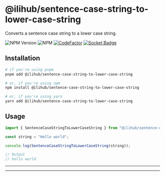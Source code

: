 # @ilihub/sentence-case-string-to-lower-case-string

Converts a sentence case string to a lower case string.

![NPM Version](https://img.shields.io/npm/v/%40ilihub%2Fsentence-case-string-to-lower-case-string?color=33cd56&logo=npm)
![NPM](https://img.shields.io/npm/l/%40ilihub%2Fsentence-case-string-to-lower-case-string)
[![CodeFactor](https://www.codefactor.io/repository/github/ilihub/npm/badge)](https://www.codefactor.io/repository/github/ilihub/npm)
[![Socket Badge](https://socket.dev/api/badge/npm/package/@ilihub/sentence-case-string-to-lower-case-string)](https://socket.dev/npm/package/@ilihub/sentence-case-string-to-lower-case-string)

## Installation

```bash
# if you're using pnpm
pnpm add @ilihub/sentence-case-string-to-lower-case-string

# or, if you're using npm
npm install @ilihub/sentence-case-string-to-lower-case-string

# or, if you're using yarn
yarn add @ilihub/sentence-case-string-to-lower-case-string
```

## Usage

```javascript
import { SentenceCaseStringToLowerCaseString } from "@ilihub/sentence-case-string-to-lower-case-string";

const string = "Hello world";

console.log(SentenceCaseStringToLowerCaseString(string));

// Output
// hello world
```

---

<!-- sponsors_and_backers_section_start -->

<!-- sponsors_and_backers_section_end -->

---
